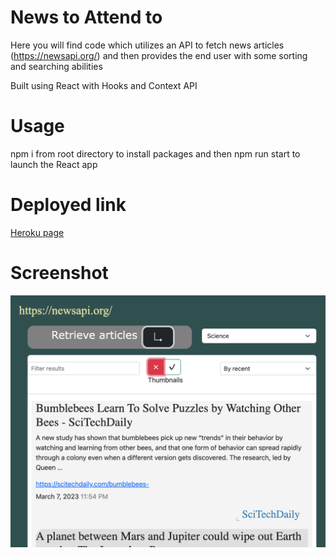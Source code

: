 # News to Attend to
Here you will find code which utilizes an API to fetch news articles (https://newsapi.org/) and then provides the end user with some sorting and searching abilities

Built using React with Hooks and Context API

# Usage
npm i from root directory to install packages and then npm run start to launch the React app

# Deployed link
<a href='https://news-to-attend-to.herokuapp.com/'>Heroku page</a>

# Screenshot
<img src='./client/src/assets/screenshotNTATnewproj.png' alt='app screenshot'/>